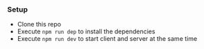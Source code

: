 ### Setup

- Clone this repo
- Execute `npm run dep` to install the dependencies
- Execute `npm run dev` to start client and server at the same time
